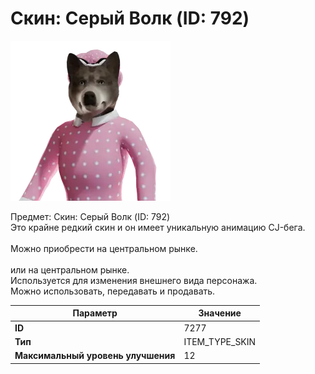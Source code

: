 # Скин: Серый Волк (ID: 792)

![Item Image](../img/7277.webp?raw=true)

Предмет: Скин: Серый Волк (ID: 792)<br>Это крайне редкий скин и он имеет уникальную анимацию CJ-бега.<br><br>Можно приобрести на центральном рынке.<br><br>или на центральном рынке.<br>Используется для изменения внешнего вида персонажа.<br>Можно использовать, передавать и продавать.


| Параметр | Значение |
|----------|----------|
| **ID** | 7277 |
| **Тип** | ITEM_TYPE_SKIN |
| **Максимальный уровень улучшения** | 12 |

